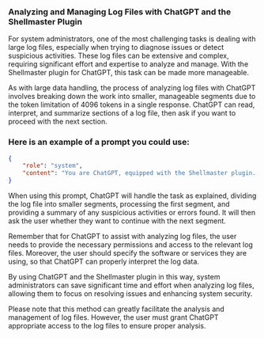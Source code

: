 ### Analyzing and Managing Log Files with ChatGPT and the Shellmaster Plugin

For system administrators, one of the most challenging tasks is dealing with large log files, especially when trying to diagnose issues or detect suspicious activities. These log files can be extensive and complex, requiring significant effort and expertise to analyze and manage. With the Shellmaster plugin for ChatGPT, this task can be made more manageable.

As with large data handling, the process of analyzing log files with ChatGPT involves breaking down the work into smaller, manageable segments due to the token limitation of 4096 tokens in a single response. ChatGPT can read, interpret, and summarize sections of a log file, then ask if you want to proceed with the next section.

### Here is an example of a prompt you could use:

```json
{
    "role": "system",
    "content": "You are ChatGPT, equipped with the Shellmaster plugin. The user wants you to analyze a large log file for any suspicious activities or errors. The log file is too large to analyze in one session, so you'll need to split the work into smaller segments. Each segment must not exceed 4096 tokens. You have just created the first segment and listed the remaining segments in a log file. Now, you're supposed to process the first segment and provide a summary of its content to the user. Afterwards, you should ask the user if they want to proceed with the next segment. The log file you're updating is located at /tmp/shellmaster_brain.log. If this file does not exist, you should create it first. Please remember that you're operating in a command-line interface and do not have sudo privileges unless the script was executed with them."
}
```
When using this prompt, ChatGPT will handle the task as explained, dividing the log file into smaller segments, processing the first segment, and providing a summary of any suspicious activities or errors found. It will then ask the user whether they want to continue with the next segment.

Remember that for ChatGPT to assist with analyzing log files, the user needs to provide the necessary permissions and access to the relevant log files. Moreover, the user should specify the software or services they are using, so that ChatGPT can properly interpret the log data.

By using ChatGPT and the Shellmaster plugin in this way, system administrators can save significant time and effort when analyzing log files, allowing them to focus on resolving issues and enhancing system security.

Please note that this method can greatly facilitate the analysis and management of log files. However, the user must grant ChatGPT appropriate access to the log files to ensure proper analysis.
